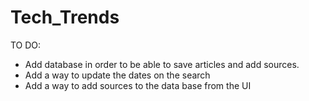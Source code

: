 # Tech_Trends


TO DO:

- Add database in order to be able to save articles and add sources.
- Add a way to update the dates on the search
- Add a way to add sources to the data base from the UI
